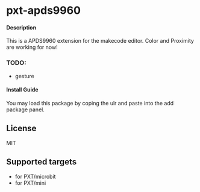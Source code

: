 # pxt-apds9960

#### Description
This is a APDS9960 extension for the makecode editor.
Color and Proximity are working for now!

### TODO:
- gesture

#### Install Guide

You may load this package by coping the ulr and paste into the add package panel.

## License

MIT

## Supported targets

* for PXT/microbit
* for PXT/mini
